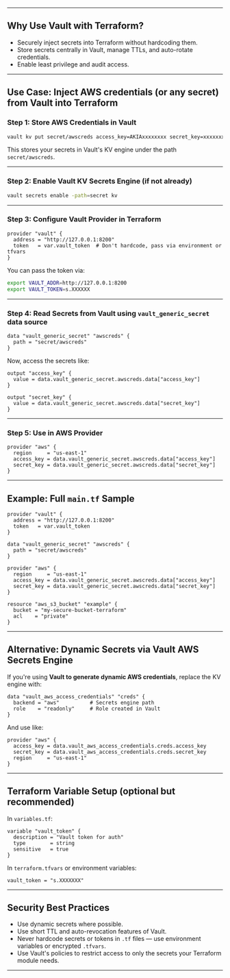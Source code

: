 
---

##  Why Use Vault with Terraform?

* Securely inject secrets into Terraform without hardcoding them.
* Store secrets centrally in Vault, manage TTLs, and auto-rotate credentials.
* Enable least privilege and audit access.

---

##  Use Case: Inject AWS credentials (or any secret) from Vault into Terraform

###  Step 1: Store AWS Credentials in Vault

```bash
vault kv put secret/awscreds access_key=AKIAxxxxxxxx secret_key=xxxxxxxxxxxxx
```

This stores your secrets in Vault's KV engine under the path `secret/awscreds`.

---

###  Step 2: Enable Vault KV Secrets Engine (if not already)

```bash
vault secrets enable -path=secret kv
```

---

###  Step 3: Configure Vault Provider in Terraform

```hcl
provider "vault" {
  address = "http://127.0.0.1:8200"
  token   = var.vault_token  # Don't hardcode, pass via environment or tfvars
}
```

You can pass the token via:

```bash
export VAULT_ADDR=http://127.0.0.1:8200
export VAULT_TOKEN=s.XXXXXX
```

---

###  Step 4: Read Secrets from Vault using `vault_generic_secret` data source

```hcl
data "vault_generic_secret" "awscreds" {
  path = "secret/awscreds"
}
```

Now, access the secrets like:

```hcl
output "access_key" {
  value = data.vault_generic_secret.awscreds.data["access_key"]
}

output "secret_key" {
  value = data.vault_generic_secret.awscreds.data["secret_key"]
}
```

---

###  Step 5: Use in AWS Provider

```hcl
provider "aws" {
  region     = "us-east-1"
  access_key = data.vault_generic_secret.awscreds.data["access_key"]
  secret_key = data.vault_generic_secret.awscreds.data["secret_key"]
}
```

---

##  Example: Full `main.tf` Sample

```hcl
provider "vault" {
  address = "http://127.0.0.1:8200"
  token   = var.vault_token
}

data "vault_generic_secret" "awscreds" {
  path = "secret/awscreds"
}

provider "aws" {
  region     = "us-east-1"
  access_key = data.vault_generic_secret.awscreds.data["access_key"]
  secret_key = data.vault_generic_secret.awscreds.data["secret_key"]
}

resource "aws_s3_bucket" "example" {
  bucket = "my-secure-bucket-terraform"
  acl    = "private"
}
```

---

##  Alternative: Dynamic Secrets via Vault AWS Secrets Engine

If you're using **Vault to generate dynamic AWS credentials**, replace the KV engine with:

```hcl
data "vault_aws_access_credentials" "creds" {
  backend = "aws"          # Secrets engine path
  role    = "readonly"     # Role created in Vault
}
```

And use like:

```hcl
provider "aws" {
  access_key = data.vault_aws_access_credentials.creds.access_key
  secret_key = data.vault_aws_access_credentials.creds.secret_key
  region     = "us-east-1"
}
```

---

##  Terraform Variable Setup (optional but recommended)

In `variables.tf`:

```hcl
variable "vault_token" {
  description = "Vault token for auth"
  type        = string
  sensitive   = true
}
```

In `terraform.tfvars` or environment variables:

```hcl
vault_token = "s.XXXXXXX"
```

---

##  Security Best Practices

* Use dynamic secrets where possible.
* Use short TTL and auto-revocation features of Vault.
* Never hardcode secrets or tokens in `.tf` files — use environment variables or encrypted `.tfvars`.
* Use Vault's policies to restrict access to only the secrets your Terraform module needs.

---


